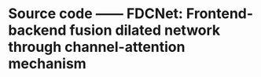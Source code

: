 # Source code —— FDCNet: Frontend-backend fusion dilated network through channel-attention mechanism
